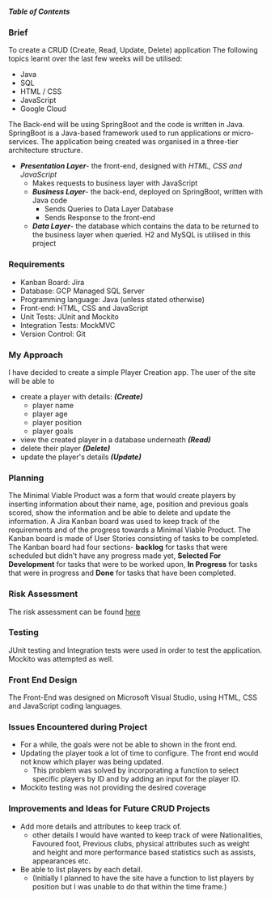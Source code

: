 ##### Table of Contents  

### Brief
To create a CRUD (Create, Read, Update, Delete) application
The following topics learnt over the last few weeks will be utilised:
  - Java
  - SQL
  - HTML / CSS
  - JavaScript
  - Google Cloud

The Back-end will be using SpringBoot and the code is written in Java.
SpringBoot is a Java-based framework used to run applications or micro-services.
The application being created was organised in a three-tier architecture structure.

- ***Presentation Layer***- the front-end, designed with *HTML, CSS and JavaScript*
    - Makes requests to business layer with JavaScript
  - ***Business Layer***- the back-end, deployed on SpringBoot, written with Java code
    - Sends Queries to Data Layer Database
    - Sends Response to the front-end
  - ***Data Layer***- the database which contains the data to be returned to the business layer when queried. H2 and MySQL is utilised in this project

### Requirements
- Kanban Board: Jira
- Database: GCP Managed SQL Server
- Programming language: Java (unless stated otherwise)
- Front-end: HTML, CSS and JavaScript
- Unit Tests: JUnit and Mockito
- Integration Tests: MockMVC
- Version Control: Git  

### My Approach
I have decided to create a simple Player Creation app. The user of the site will be able to
- create a player with details: ***(Create)***
  - player name
  - player age
  - player position
  - player goals
- view the created player in a database underneath ***(Read)***
- delete their player ***(Delete)***
- update the player's details ***(Update)***

### Planning
The Minimal Viable Product was a form that would create players by inserting information about their name, age, position and previous goals scored, show the information and be able to delete and update the information.
A Jira Kanban board was used to keep track of the requirements and of the progress towards a Minimal Viable Product. 
The Kanban board is made of User Stories consisting of tasks to be completed. The Kanban board had four sections- **backlog** for tasks that were scheduled but didn't have any progress made yet, **Selected For Development** for tasks that were to be worked upon, **In Progress** for tasks that were in progress and **Done** for tasks that have been completed.

### Risk Assessment
The risk assessment can be found [here](https://docs.google.com/spreadsheets/d/e/2PACX-1vRuO2LKyoG2tcCBec8I9XLGibm4NtrnP5WUB94c6DryT6Z-KPkODIdA_qvlDzHpJo3lJpYZng6amJ5S/pub?gid=0&single=true&output=csv)

### Testing
JUnit testing and Integration tests were used in order to test the application.
Mockito was attempted as well.

### Front End Design
The Front-End was designed on Microsoft Visual Studio, using HTML, CSS and JavaScript  coding languages.

### Issues Encountered during Project
- For a while, the goals were not be able to shown in the front end.
- Updating the player took a lot of time to configure. The front end would not know which player was being updated.
  - This problem was solved by incorporating a function to select specific players by ID and by adding an input for the player ID.
- Mockito testing was not providing the desired coverage
  
### Improvements and Ideas for Future CRUD Projects
- Add more details and attributes to keep track of.
  - other details I would have wanted to keep track of were Nationalities, Favoured foot, Previous clubs, physical attributes such as weight and height and more performance based statistics such as assists, appearances etc.
- Be able to list players by each detail.
  - (Initially I planned to have the site have a function to list players by position but I was unable to do that within the time frame.)
